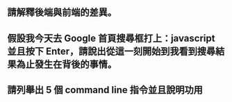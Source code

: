 ## 請解釋後端與前端的差異。


## 假設我今天去 Google 首頁搜尋框打上：javascript 並且按下 Enter，請說出從這一刻開始到我看到搜尋結果為止發生在背後的事情。



## 請列舉出 5 個 command line 指令並且說明功用
